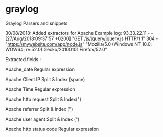 # graylog
Graylog Parsers and snippets

30/08/2018: Added extractors for Apache
Example log:
93.33.22.11 - - [27/Aug/2018:09:37:57 +0200] "GET /js/jquery/jquery.js HTTP/1.1" 304 - "https://mywebsite.com/app/node.js" "Mozilla/5.0 (Windows NT 10.0; WOW64; rv:52.0) Gecko/20100101 Firefox/52.0"

Extracted fields :

Apache_date Regular expression

Apache Client IP Split & Index (space)

Apache Time Regular expression

Apache http request Split & Index(")

Apache referrer Split & Index (")

Apache user agent Split & Index (")

Apache http status code Regular expression
